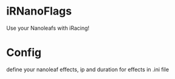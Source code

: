 # iRNanoFlags

Use your Nanoleafs with iRacing!

# Config

define your nanoleaf effects, ip and duration for effects in .ini file 